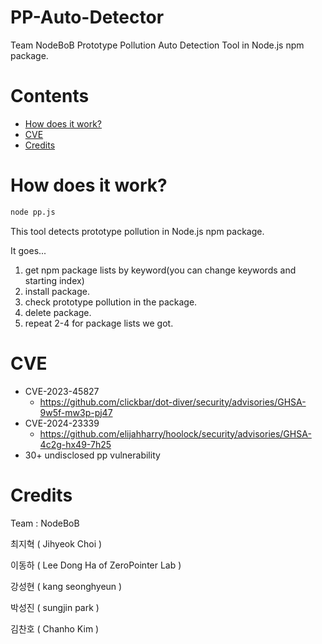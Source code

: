 # PP-Auto-Detector
Team NodeBoB Prototype Pollution Auto Detection Tool in Node.js npm package.

# Contents
- [How does it work?](#how-does-it-work)
- [CVE](#cve)
- [Credits](#credits)

# How does it work?
```bash
node pp.js
```
This tool detects prototype pollution in Node.js npm package.

It goes...
1. get npm package lists by keyword(you can change keywords and starting index)
2. install package.
3. check prototype pollution in the package.
4. delete package.
5. repeat 2-4 for package lists we got.

# CVE
- CVE-2023-45827
  - https://github.com/clickbar/dot-diver/security/advisories/GHSA-9w5f-mw3p-pj47
- CVE-2024-23339
  - https://github.com/elijahharry/hoolock/security/advisories/GHSA-4c2g-hx49-7h25
- 30+ undisclosed pp vulnerability

# Credits
Team : NodeBoB

최지혁    ( Jihyeok Choi )

이동하    ( Lee Dong Ha of ZeroPointer Lab )

강성현    ( kang seonghyeun )

박성진    ( sungjin park )

김찬호    ( Chanho Kim )